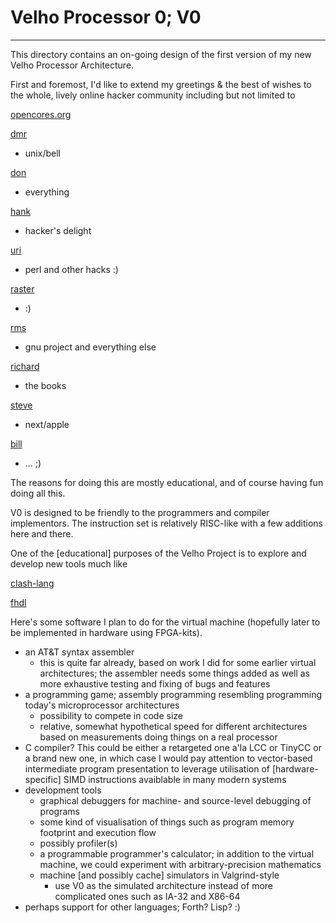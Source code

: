 # Velho Processor 0; V0
  ---

This directory contains an on-going design of the first version of my
new Velho Processor Architecture.

First and foremost, I'd like to extend my greetings & the best of wishes
to the whole, lively online hacker community including but not limited to

[opencores.org](https://opencores.org)

[dmr](https://www.bell-labs.com/usr/dmr/www/)
- unix/bell

[don](https://www-cs-faculty.stanford.edu/~knuth/)
- everything

[hank](https://www.hackersdelight.org/)
- hacker's delight

[uri](https://metacpan.org/author/URI)
- perl and other hacks :)

[raster](https://rasterman.com/)
- :)

[rms](https://stallman.org/)
- gnu project and everything else

[richard](http://www.kohala.com/start/)
- the books

[steve](https://www.apple.com/stevejobs/)
- next/apple

[bill](https://www.gatesnotes.com/)
- ... ;)

The reasons for doing this are mostly educational, and of course having fun
doing all this.

V0 is designed to be friendly to the programmers and compiler implementors. The
instruction set is relatively RISC-like with a few additions here and there.

One of the [educational] purposes of the Velho Project is to explore and
develop new tools much like

[clash-lang](https://clash-lang.org/)

[fhdl](http://cs.ecs.baylor.edu/~maurer/fhdl.html)

Here's some software I plan to do for the virtual machine (hopefully later to
be implemented in hardware using FPGA-kits).

- an AT&T syntax assembler
  - this is quite far already, based on work I did for some earlier virtual
    architectures; the assembler needs some things added as well as more
    exhaustive testing and fixing of bugs and features
- a programming game; assembly programming resembling programming today's
  microprocessor architectures
  - possibility to compete in code size
  - relative, somewhat hypothetical speed for different architectures based
    on measurements doing things on a real processor
- C compiler? This could be either a retargeted one a'la LCC or TinyCC or a
  brand new one, in which case I would pay attention to vector-based
  intermediate program presentation to leverage utilisation of
  [hardware-specific] SIMD instructions avaiblable in many modern systems
- development tools
  - graphical debuggers for machine- and source-level debugging of programs
  - some kind of visualisation of things such as program memory footprint and
    execution flow
  - possibly profiler(s)
  - a programmable programmer's calculator; in addition to the virtual machine,
    we could experiment with arbitrary-precision mathematics
  - machine [and possibly cache] simulators in Valgrind-style
    - use V0 as the simulated architecture instead of more complicated ones
      such as IA-32 and X86-64
- perhaps support for other languages; Forth? Lisp? :)

